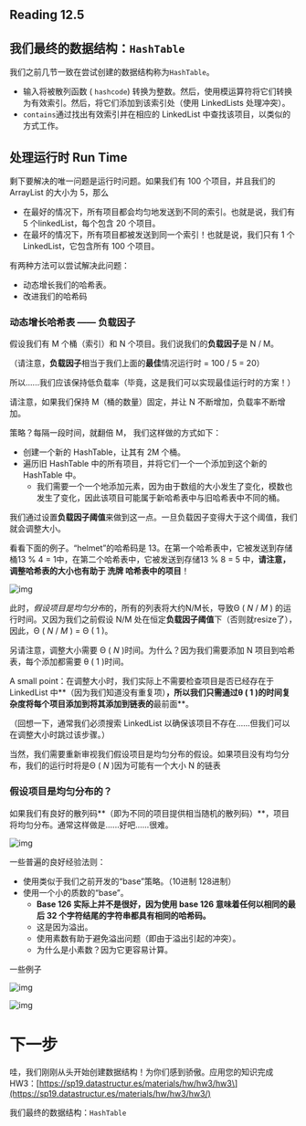 ## Reading 12.5

## 我们最终的数据结构：`HashTable`

我们之前几节一致在尝试创建的数据结构称为`HashTable`。

- 输入将被散列函数 ( `hashcode`) 转换为整数。然后，使用模运算符将它们转换为有效索引。然后，将它们添加到该索引处（使用 LinkedLists 处理冲突）。
- `contains`通过找出有效索引并在相应的 LinkedList 中查找该项目，以类似的方式工作。

## 处理运行时 Run Time

剩下要解决的唯一问题是运行时问题。如果我们有 100 个项目，并且我们的 ArrayList 的大小为 5，那么

- 在最好的情况下，所有项目都会均匀地发送到不同的索引。也就是说，我们有 5 个linkedList，每个包含 20 个项目。
- 在最坏的情况下，所有项目都被发送到同一个索引！也就是说，我们只有 1 个 LinkedList，它包含所有 100 个项目。

有两种方法可以尝试解决此问题：

- 动态增长我们的哈希表。
- 改进我们的哈希码

### 动态增长哈希表 —— 负载因子

假设我们有 M 个桶（索引）和 N 个项目。我们说我们的**负载因子**是 N / M。

（请注意，**负载因子**相当于我们上面的**最佳**情况运行时 = 100 / 5 = 20）

所以......我们应该保持低负载率（毕竟，这是我们可以实现最佳运行时的方案！）

请注意，如果我们保持 M（桶的数量）固定，并让 N 不断增加，负载率不断增加。

策略？每隔一段时间，就翻倍 M， 我们这样做的方式如下：

- 创建一个新的 HashTable，让其有 2M 个桶。
- 遍历旧 HashTable 中的所有项目，并将它们一个一个添加到这个新的 HashTable 中。
  - 我们需要一个一个地添加元素，因为由于数组的大小发生了变化，模数也发生了变化，因此该项目可能属于新哈希表中与旧哈希表中不同的桶。

我们通过设置**负载因子阈值**来做到这一点。一旦负载因子变得大于这个阈值，我们就会调整大小。

看看下面的例子。“helmet”的哈希码是 13。在第一个哈希表中，它被发送到存储桶13 % 4 = 1中，在第二个哈希表中，它被发送到存储13 % 8 = 5 中，**请注意，调整哈希表的大小也有助于 洗牌 哈希表中的项目**！

![img](https://joshhug.gitbooks.io/hug61b/content/assets/Screen%20Shot%202019-03-08%20at%201.37.16%20PM.png)

此时，*假设项目是均匀分布*的，所有的列表将大约N/M长，导致Θ ( *N* / *M* ) 的运行时间。又因为我们之前假设 N/M 处在恒定**负载因子阈值**下（否则就resize了），因此，Θ ( *N* / *M* ) = Θ ( 1 )。

另请注意，调整大小需要 Θ ( *N* )时间。为什么？因为我们需要添加 N 项目到哈希表，每个添加都需要 θ ( 1 )时间。

A small point：在调整大小时，我们实际上不需要检查项目是否已经存在于 LinkedList 中**（因为我们知道没有重复项）**，所以我们只需通过θ ( 1 )的时间复杂度将每个项目添加到将其添加到链表的**最前面**。

（回想一下，通常我们必须搜索 LinkedList 以确保该项目不存在......但我们可以在调整大小时跳过该步骤。）

当然，我们需要重新审视我们假设项目是均匀分布的假设。如果项目没有均匀分布，我们的运行时将是Θ ( *N* )因为可能有一个大小 N 的链表

### 假设项目是均匀分布的？

如果我们有良好的散列码**（即为不同的项目提供相当随机的散列码）**，项目将均匀分布。通常这样做是......好吧......很难。

![img](https://joshhug.gitbooks.io/hug61b/content/assets/Screen%20Shot%202019-03-08%20at%201.44.43%20PM.png)

一些普遍的良好经验法则：

- 使用类似于我们之前开发的“base”策略。（10进制 128进制）
- 使用一个小的质数的“base”。
  - **Base 126 实际上并不是很好，因为使用 base 126 意味着任何以相同的最后 32 个字符结尾的字符串都具有相同的哈希码。**
  - 这是因为溢出。
  - 使用素数有助于避免溢出问题（即由于溢出引起的冲突）。
  - 为什么是小素数？因为它更容易计算。

一些例子

![img](https://joshhug.gitbooks.io/hug61b/content/assets/Screen%20Shot%202019-03-08%20at%201.49.51%20PM.png)

![img](https://joshhug.gitbooks.io/hug61b/content/assets/Screen%20Shot%202019-03-08%20at%201.49.56%20PM.png)

# 下一步

哇，我们刚刚从头开始创建数据结构！为你们感到骄傲。应用您的知识完成 HW3：[https://sp19.datastructur.es/materials/hw/hw3/hw3\](https://sp19.datastructur.es/materials/hw/hw3/hw3/)

我们最终的数据结构：`HashTable`


